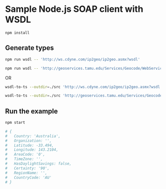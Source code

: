 # Sample Node.js SOAP client with WSDL

```
npm install
```

## Generate types

```sh
npm run wsdl -- 'http://ws.cdyne.com/ip2geo/ip2geo.asmx?wsdl'

npm run wsdl -- 'http://geoservices.tamu.edu/Services/Geocode/WebService/GeocoderService_V04_01.asmx?wsdl'
```

OR


```sh
wsdl-to-ts --outdir=./src 'http://ws.cdyne.com/ip2geo/ip2geo.asmx?wsdl'

wsdl-to-ts --outdir=./src 'http://geoservices.tamu.edu/Services/Geocode/WebService/GeocoderService_V04_01.asmx?wsdl'
```

## Run the example

```sh
npm start

# {
#   Country: 'Australia',
#   Organization: '',
#   Latitude: -33.494,
#   Longitude: 143.2104,
#   AreaCode: '0',
#   TimeZone: '',
#   HasDaylightSavings: false,
#   Certainty: '90',
#   RegionName: '',
#   CountryCode: 'AU'
# }
```